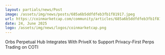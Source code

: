 ```yaml
---
layout: partials/news/Post
image: /assets/img/news/posts/685a6b5ddfdfeb3fb1f81917.jpeg
url: https://coinmarketcap.com/community/articles/685a6b5ddfdfeb3fb1f81917/
date: 24, June 2025
logo: /assets/img/news/logos/coinmarketcap.png
---
```


Orbs Perpetual Hub Integrates With PriveX to Support Privacy-First Perps Trading on COTI

